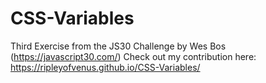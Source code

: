 # CSS-Variables

Third Exercise from the JS30 Challenge by Wes Bos (https://javascript30.com/)
Check out my contribution here: https://ripleyofvenus.github.io/CSS-Variables/
